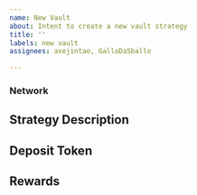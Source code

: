```yaml
---
name: New Vault
about: Intent to create a new vault strategy
title: ''
labels: new vault
assignees: axejintao, GalloDaSballo

---
```


### Network

## Strategy Description

## Deposit Token

## Rewards
